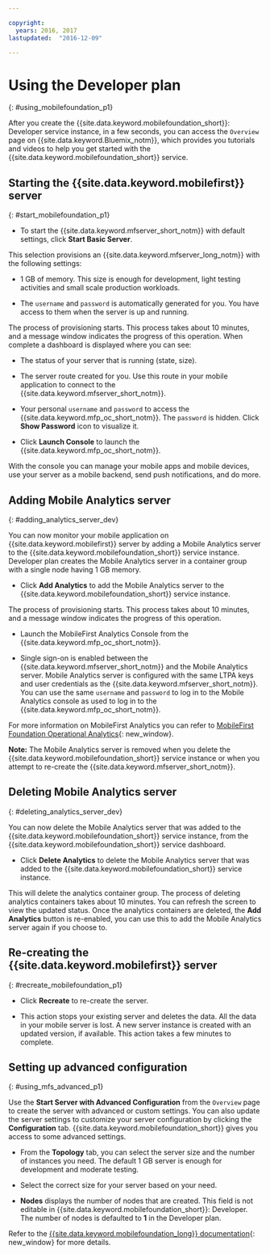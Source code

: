 ```yaml
---

copyright:
  years: 2016, 2017
lastupdated:  "2016-12-09"

---
```


#	Using the Developer plan
{: #using_mobilefoundation_p1}

After you create the {{site.data.keyword.mobilefoundation_short}}: Developer service instance, in a few seconds, you can access the `Overview` page on {{site.data.keyword.Bluemix_notm}}, which provides you tutorials and videos to help you get started with the  {{site.data.keyword.mobilefoundation_short}} service.

## Starting the {{site.data.keyword.mobilefirst}} server
{: #start_mobilefoundation_p1}
* To start the {{site.data.keyword.mfserver_short_notm}} with default settings, click **Start Basic Server**.

This selection provisions an {{site.data.keyword.mfserver_long_notm}} with the following settings:
*	1 GB of memory. This size is enough for development, light testing activities and small scale production workloads.

*	The `username` and `password` is automatically generated for you. You have access to them when the server is up and running.

The process of provisioning starts. This process takes about 10 minutes, and a message window indicates the progress of this operation. When complete a dashboard is displayed where you can see:
*	The status of your server that is running (state, size).

*	The server route created for you. Use this route in your mobile application to connect to the {{site.data.keyword.mfserver_short_notm}}.

*	Your personal `username` and `password` to access the {{site.data.keyword.mfp_oc_short_notm}}. The `password` is hidden. Click **Show Password** icon to visualize it.

*	Click **Launch Console** to launch the {{site.data.keyword.mfp_oc_short_notm}}.


<!--This console runs inside the container.--> With the console you can manage your mobile apps and mobile devices, use your server as a mobile backend, send push notifications, and do more.

##  Adding Mobile Analytics server
{: #adding_analytics_server_dev}

 You can now monitor your mobile application on {{site.data.keyword.mobilefirst}} server by adding a Mobile Analytics server to the {{site.data.keyword.mobilefoundation_short}} service instance. Developer plan creates the Mobile Analytics server in a container group with a single node having 1 GB memory.

* Click **Add Analytics** to add the Mobile Analytics server to the {{site.data.keyword.mobilefoundation_short}} service instance.

The process of provisioning starts. This process takes about 10 minutes, and a message window indicates the progress of this operation.  

* Launch the MobileFirst Analytics Console from the {{site.data.keyword.mfp_oc_short_notm}}.

* Single sign-on is enabled between the {{site.data.keyword.mfserver_short_notm}} and the Mobile Analytics server. Mobile Analytics server is configured with the same LTPA keys and user credentials as the {{site.data.keyword.mfserver_short_notm}}. You can use the same `username` and `password` to log in to the Mobile Analytics console as used to log in to the {{site.data.keyword.mfp_oc_short_notm}}.

For more information on MobileFirst Analytics you can refer to [MobileFirst Foundation Operational Analytics](https://mobilefirstplatform.ibmcloud.com/tutorials/en/foundation/8.0/analytics/){: new_window}.

**Note:** The Mobile Analytics server is removed when you delete the {{site.data.keyword.mobilefoundation_short}} service instance or when you attempt to re-create the {{site.data.keyword.mfserver_short_notm}}.

##  Deleting Mobile Analytics server
{: #deleting_analytics_server_dev}

You can now delete the Mobile Analytics server that was added to the {{site.data.keyword.mobilefoundation_short}} service instance, from the {{site.data.keyword.mobilefoundation_short}} service dashboard.

* Click **Delete Analytics** to delete the  Mobile Analytics server that was added to the {{site.data.keyword.mobilefoundation_short}} service instance.

 This will delete the analytics container group. The process of deleting analytics containers takes about 10 minutes. You can refresh the screen to view the updated status. Once the analytics containers are deleted, the **Add Analytics** button is re-enabled, you can use this to add the Mobile Analytics server again if you choose to.


## Re-creating the {{site.data.keyword.mobilefirst}} server
{: #recreate_mobilefoundation_p1}

*	Click **Recreate** to re-create the server.

* This action stops your existing server and deletes the data. All the data in your mobile server is lost. A new server instance is created with an updated version, if available. This action takes a few minutes to complete.

##	Setting up advanced configuration
{: #using_mfs_advanced_p1}

Use the **Start Server with Advanced Configuration** from the `Overview` page to create the server with advanced or custom settings. You can also update the server settings to customize your server configuration by clicking the **Configuration** tab. {{site.data.keyword.mobilefoundation_short}} gives you access to some advanced settings.

*	From the **Topology** tab, you can select the server size and the number of instances you need. The default 1 GB server is enough for development and moderate testing.

  - Select the correct size for your server based on your need.

* **Nodes** displays the number of nodes that are created. This field is not editable in {{site.data.keyword.mobilefoundation_short}}: Developer. The number of nodes <!--in your {{site.data.keyword.IBM_notm}} container group--> is defaulted to **1** in the Developer plan.

Refer to the [{{site.data.keyword.mobilefoundation_long}} documentation](https://www.ibm.com/support/knowledgecenter/SSHS8R_8.0.0/wl_welcome.html){: new_window} for more details.
